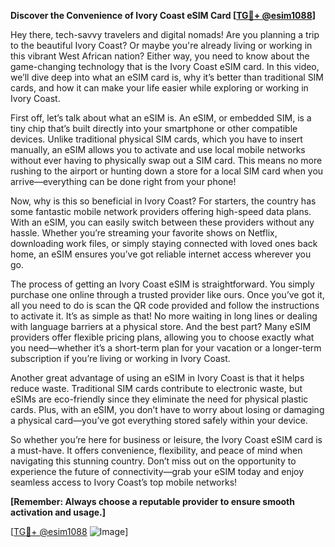 **Discover the Convenience of Ivory Coast eSIM Card [[TG💪+ @esim1088](https://t.me/s/esim1088)]**

Hey there, tech-savvy travelers and digital nomads! Are you planning a trip to the beautiful Ivory Coast? Or maybe you're already living or working in this vibrant West African nation? Either way, you need to know about the game-changing technology that is the Ivory Coast eSIM card. In this video, we’ll dive deep into what an eSIM card is, why it’s better than traditional SIM cards, and how it can make your life easier while exploring or working in Ivory Coast.

First off, let’s talk about what an eSIM is. An eSIM, or embedded SIM, is a tiny chip that’s built directly into your smartphone or other compatible devices. Unlike traditional physical SIM cards, which you have to insert manually, an eSIM allows you to activate and use local mobile networks without ever having to physically swap out a SIM card. This means no more rushing to the airport or hunting down a store for a local SIM card when you arrive—everything can be done right from your phone!

Now, why is this so beneficial in Ivory Coast? For starters, the country has some fantastic mobile network providers offering high-speed data plans. With an eSIM, you can easily switch between these providers without any hassle. Whether you’re streaming your favorite shows on Netflix, downloading work files, or simply staying connected with loved ones back home, an eSIM ensures you’ve got reliable internet access wherever you go. 

The process of getting an Ivory Coast eSIM is straightforward. You simply purchase one online through a trusted provider like ours. Once you’ve got it, all you need to do is scan the QR code provided and follow the instructions to activate it. It’s as simple as that! No more waiting in long lines or dealing with language barriers at a physical store. And the best part? Many eSIM providers offer flexible pricing plans, allowing you to choose exactly what you need—whether it’s a short-term plan for your vacation or a longer-term subscription if you’re living or working in Ivory Coast.

Another great advantage of using an eSIM in Ivory Coast is that it helps reduce waste. Traditional SIM cards contribute to electronic waste, but eSIMs are eco-friendly since they eliminate the need for physical plastic cards. Plus, with an eSIM, you don’t have to worry about losing or damaging a physical card—you’ve got everything stored safely within your device.

So whether you’re here for business or leisure, the Ivory Coast eSIM card is a must-have. It offers convenience, flexibility, and peace of mind when navigating this stunning country. Don’t miss out on the opportunity to experience the future of connectivity—grab your eSIM today and enjoy seamless access to Ivory Coast’s top mobile networks!

**[Remember: Always choose a reputable provider to ensure smooth activation and usage.]**

[[TG💪+ @esim1088](https://t.me/s/esim1088) ![Image](https://i.postimg.cc/Y0z9fWf4/image.png)]